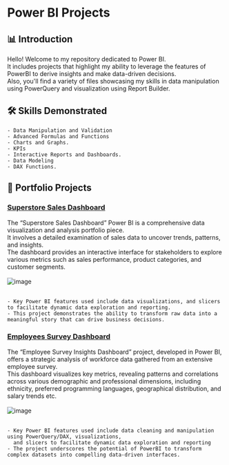 # Power BI Projects

## 📊 Introduction

Hello! Welcome to my repository dedicated to Power BI. <br>
It includes projects that highlight my ability to leverage the features of PowerBI to derive insights and make data-driven decisions. <br>
Also, you'll find a variety of files showcasing my skills in data manipulation using PowerQuery and visualization using Report Builder. <br>

## 🛠 Skills Demonstrated

    - Data Manipulation and Validation
    - Advanced Formulas and Functions
    - Charts and Graphs.
    - KPIs
    - Interactive Reports and Dashboards.
    - Data Modeling
    - DAX Functions.

## 📁 Portfolio Projects

### [**Superstore Sales Dashboard**](https://github.com/din3shn/DA_Portfolio_Proj/blob/main/Power%20BI/Superstore)

The “Superstore Sales Dashboard” Power BI is a comprehensive data visualization and analysis portfolio piece. <br> It involves a detailed examination of sales data to uncover trends, patterns, and insights.<br> The dashboard provides an interactive interface for stakeholders to explore various metrics such as sales performance, product categories, and customer segments.<br><br>
![image](https://github.com/din3shn/DA_Portfolio_Proj/assets/160537914/c86cfa75-266f-41c2-898d-7dea8bd2aaf4)
<br><br>

    - Key Power BI features used include data visualizations, and slicers to facilitate dynamic data exploration and reporting.
    - This project demonstrates the ability to transform raw data into a meaningful story that can drive business decisions.

### [**Employees Survey Dashboard**](https://github.com/din3shn/DA_Portfolio_Proj/blob/main/Power%20BI/EMP_Survey)

The “Employee Survey Insights Dashboard” project, developed in Power BI, offers a strategic analysis of workforce data gathered from an extensive employee survey. <br> This dashboard visualizes key metrics, revealing patterns and correlations across various demographic and professional dimensions, including ethnicity, preferred programming languages, geographical distribution, and salary trends etc.<br><br>
![image](https://github.com/din3shn/DA_Portfolio_Proj/assets/160537914/f01b5a97-b9f5-43ea-86cd-0faf5599f284)
<br><br>

    - Key Power BI features used include data cleaning and manipulation using PowerQuery/DAX, visualizations, 
      and slicers to facilitate dynamic data exploration and reporting
    - The project underscores the potential of PowerBI to transform complex datasets into compelling data-driven interfaces.

